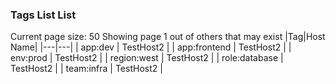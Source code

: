 ### Tags List List
Current page size: 50
Showing page 1 out of others that may exist
|Tag|Host Name|
|---|---|
| app:dev | TestHost2 |
| app:frontend | TestHost2 |
| env:prod | TestHost2 |
| region:west | TestHost2 |
| role:database | TestHost2 |
| team:infra | TestHost2 |

